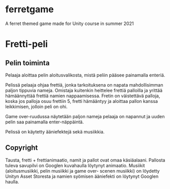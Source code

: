 # ferretgame
A ferret themed game made for Unity course in summer 2021

# Fretti-peli

## Pelin toiminta

Pelaaja aloittaa pelin aloitusvalikosta, mistä peliin pääsee painamalla enteriä.

Pelissä pelaaja ohjaa frettiä, jonka tarkoituksena on napata mahdollisimman paljon tippuvia
nameja. Omistaja kuitenkin heittelee frettiä palloilla ja yrittää hämäännyttää frettiä namien 
nappaamisessa. Fretin on väistettävä palloja, koska jos palloja osuu frettiin 5, fretti hämääntyy 
ja aloittaa pallon kanssa leikkimisen, jolloin peli on ohi.

Game over-ruudussa näytetään paljon nameja pelaaja on napannut ja uuden pelin saa painamalla 
enter-näppäintä.

Pelissä on käytetty ääniefektejä sekä musiikkia.

## Copyright
Tausta, fretti + frettianimaatio, namit ja pallot ovat omaa käsiäalaani. Pallosta tuleva savupilvi 
on Googlen kuvahaulla löytynyt animaatio. Musiikit (aloitusmusiikki, pelin musiikki ja game over-
scenen musiikki) on löydetty Unityn Asset Storesta ja namien syömisen ääniefekti on löytynyt 
Googlen haulla. 
